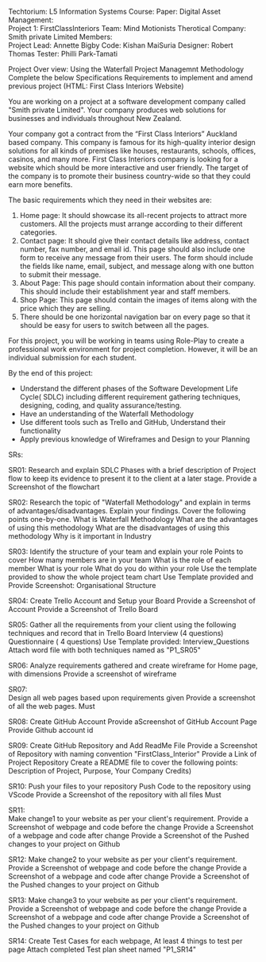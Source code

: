 Techtorium: L5 Information Systems Course:
Paper: Digital Asset Management: \
Project 1: FirstClassInteriors
Team: Mind Motionists
Therotical Company: Smith private Limited
Members:  
Project Lead: Annette Bigby
Code: Kishan MaiSuria
Designer: Robert Thomas
Tester: Philli Park-Tamati

Project Over view: 
Using the Waterfall Project Managemnt Methodology Complete the below Specifications Requirements to implement and amend previous project (HTML: First Class Interiors Website)

You are working on a project at a software development company called "Smith private Limited". Your company produces web solutions for businesses and individuals throughout New Zealand.

Your company got a contract from the “First Class Interiors” Auckland based company. This company is famous for its high-quality interior design solutions for all kinds of premises like houses, restaurants, schools, offices, casinos, and many more. First Class Interiors company is looking for a website which should be more interactive and user friendly. The target of the company is to promote their business country-wide so that they could earn more benefits.

The basic requirements which they need in their websites are:
1. Home page: It should showcase its all-recent projects to attract more customers. All the projects must arrange according to their different categories.
2. Contact page: It should give their contact details like address, contact number, fax number, and email id. This page should also include one form to receive any      message from their users. The form should include the fields like name, email, subject, and message along with one button to submit their message.
3. About Page: This page should contain information about their company. This should include their establishment year and staff members.
4. Shop Page: This page should contain the images of items along with the price which they are selling.
5. There should be one horizontal navigation bar on every page so that it should be easy for users to switch between all the pages.

For this project, you will be working in teams using Role-Play to create a professional work environment for project completion. However, it will be an individual submission for each student. 

By the end of this project: 

* Understand the different phases of the Software Development Life Cycle( SDLC) including different requirement gathering techniques, designing, coding, and quality     assurance/testing. 
* Have an understanding of the Waterfall Methodology
* Use different tools such as Trello and GitHub, Understand their functionality
* Apply previous knowledge of Wireframes and Design to your Planning

SRs: 

SR01: 
Research and explain SDLC Phases with a brief description of Project flow to keep its evidence to present it to the client at a later stage. 
Provide a Screenshot of the flowchart 

SR02:
Research the topic of "Waterfall Methodology" and explain in terms of advantages/disadvantages.
Explain your findings. Cover the following points one-by-one. 
    What is Waterfall Methodology
    What are the advantages of using this methodology
    What are the disadvantages of using this methodology
    Why is it important in Industry

SR03:
Identify the structure of your team and explain your role
Points to cover
    How many members are in your team
    What is the role of each member
    What is your role
    What do you do within your role
    Use the template provided to show the whole project team chart
Use Template provided and Provide Screenshot: Organisational Structure

SR04:
Create Trello Account and Setup your Board
Provide a Screenshot of Account
Provide a Screenshot of Trello Board

SR05:
Gather all the requirements from your client using the following techniques and record that in Trello Board
    Interview (4 questions)
    Questionnaire ( 4 questions)
Use Template provided: Interview_Questions 
Attach word file with both techniques named as "P1_SR05"

SR06:
Analyze requirements gathered and create wireframe for Home page, with dimensions
Provide a screenshot of wireframe

SR07:	
Design all web pages based upon requirements given	Provide a screenshot of all the web pages. 	Must

SR08:	Create GitHub Account
Provide aScreenshot of GitHub Account Page
Provide Github account id

SR09: 
Create GitHub Repository and Add ReadMe File
Provide a Screenshot of Repository with naming convention "FirstClass_Interior"
Provide a Link of Project Repository
Create a README file to cover the following points:
          Description of Project, Purpose, Your Company Credits)

SR10:
Push your files to your repository
Push Code to the repository using VScode
Provide a Screenshot of the repository with all files	Must

SR11:	
Make change1 to your website as per your client's requirement. 
  Provide a Screenshot of webpage and code before the change 
  Provide a Screenshot of a webpage and code after change
  Provide a Screenshot of the Pushed changes to your project on Github

SR12:
Make change2 to your website as per your client's requirement. 	
  Provide a Screenshot of webpage and code before the change 
  Provide a Screenshot of a webpage and code after change
  Provide a Screenshot of the Pushed changes to your project on Github

SR13:
Make change3 to your website as per your client's requirement. 	
  Provide a Screenshot of webpage and code before the change 
  Provide a Screenshot of a webpage and code after change
  Provide a Screenshot of the Pushed changes to your project on Github

SR14:
Create Test Cases	for each webpage, At least 4 things to test per page
Attach completed Test plan sheet named "P1_SR14"




